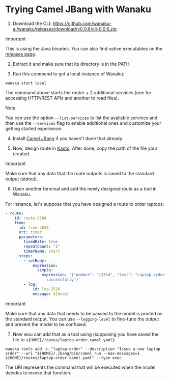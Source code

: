# Trying Camel JBang with Wanaku

1. Download the CLI:
   https://github.com/wanaku-ai/wanaku/releases/download/v0.0.6/cli-0.0.6.zip

> [!IMPORTANT]
> This is using the Java binaries. You can also find native executables on the [releases page](https://github.com/wanaku-ai/wanaku/releases).

2. Extract it and make sure that its directory is in the PATH.

3. Run this command to get a local instance of Wanaku:

`wanaku start local`

The command above starts the router + 2 additional services (one for accessing HTTP/REST APIs and another to read files).

> [!NOTE]
> You can use the option `--list-services` to list the available services and then use the `--services` flag to enable additional
> ones and customize your getting started experience.

4. Install [Camel JBang](https://camel.apache.org/manual/camel-jbang.html) if you haven't done that already.

5. Now, design route in [Kaoto](https://kaoto.io/). After done, copy the path of the file your created. 

> [!IMPORTANT] 
> Make sure that any data that the route outputs is saved to the standard output (stdout).

6. Open another terminal and add the newly designed route as a tool in Wanaku. 

For instance, let's suppose that you have designed a route to order laptops:


```yaml
- route:
    id: route-3104
    from:
      id: from-4035
      uri: timer
      parameters:
        fixedRate: true
        repeatCount: "1"
        timerName: start
      steps:
        - setBody:
            expression:
              simple:
                expression: '{"number": "12354", "text": "Laptop order 12354 created
                  successfully"}'
        - log:
            id: log-2526
            message: ${body}

```
> [!IMPORTANT]
> Make sure that any data that needs to be passed to the model is printed on the standard output. You can use `--logging-level` 
> to fine-tune the output and prevent the model to be confused.

7. Now wou can add that as a tool using (supposing you have saved the file to `${HOME}/routes/laptop-order.camel.yaml`):

```
wanaku tools add -n "laptop-order" --description "Issue a new laptop order" --uri "${HOME}/.jbang/bin/camel run --max-messages=1 ${HOME}/routes/laptop-order.camel.yaml" --type exec
```

The URI represents the command that will be executed when the model decides to invoke that function. 